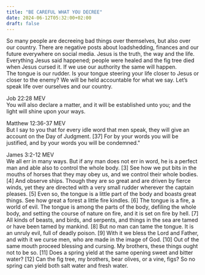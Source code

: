 ```yaml
---
title: "BE CAREFUL WHAT YOU DECREE"
date: 2024-06-12T05:32:00+02:00
draft: false
---
```

<html>
 <head></head>
 <body>
  <p>So many people are decreeing bad things over themselves, but also over our country. There are negative posts about loadshedding, finances and our future everywhere on social media. Jesus is the truth, the way and the life. Everything Jesus said happened; people were healed and the fig tree died when Jesus cursed it. If we use our authority the same will happen.&nbsp;<br>The tongue is our rudder. Is your tongue steering your life closer to Jesus or closer to the enemy? We will be held accountable for what we say. Let’s speak life over ourselves and our country.</p>
  <p>Job 22:28 MEV<br>You will also declare a matter, and it will be established unto you; and the light will shine upon your ways.</p>
  <p>Matthew 12:36-37 MEV<br>But I say to you that for every idle word that men speak, they will give an account on the Day of Judgment. [37] For by your words you will be justified, and by your words you will be condemned."</p>
  <p>James 3:2-12 MEV<br>We all err in many ways. But if any man does not err in word, he is a perfect man and able also to control the whole body. [3] See how we put bits in the mouths of horses that they may obey us, and we control their whole bodies. [4] And observe ships. Though they are so great and are driven by fierce winds, yet they are directed with a very small rudder wherever the captain pleases. [5] Even so, the tongue is a little part of the body and boasts great things. See how great a forest a little fire kindles. [6] The tongue is a fire, a world of evil. The tongue is among the parts of the body, defiling the whole body, and setting the course of nature on fire, and it is set on fire by hell. [7] All kinds of beasts, and birds, and serpents, and things in the sea are tamed or have been tamed by mankind. [8] But no man can tame the tongue. It is an unruly evil, full of deadly poison. [9] With it we bless the Lord and Father, and with it we curse men, who are made in the image of God. [10] Out of the same mouth proceed blessing and cursing. My brothers, these things ought not to be so. [11] Does a spring yield at the same opening sweet and bitter water? [12] Can the fig tree, my brothers, bear olives, or a vine, figs? So no spring can yield both salt water and fresh water.</p>
  <p>&nbsp;</p>
  <p>&nbsp;</p>
 </body>
</html>